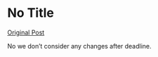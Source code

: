 # No Title

[Original Post](https://discourse.onlinedegree.iitm.ac.in/t/171141/417)

<p>No we don’t consider any changes after deadline.</p>